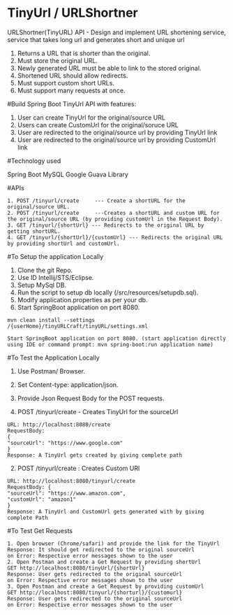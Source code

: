 # TinyUrl / URLShortner

URLShortner(TinyURL) API - Design and implement URL shortening service, service that takes long url and generates short and unique url
 <br />
1. Returns a URL that is shorter than the original.<br /> 
2. Must store the original URL.<br /> 
3. Newly generated URL must be able to link to the stored original. <br />
4. Shortened URL should allow redirects. <br />
5. Must support custom short URLs. <br />
6. Must support many requests at once. <br />

#Build Spring Boot TinyUrl API with features:

1. User can create TinyUrl for the original/source URL
2. Users can create CustomUrl for the original/soruce URL
3. User are redirected to the original/source url by providing TinyUrl link
4. User are redirected to the original/source url by providing CustomUrl link

#Technology used

Spring Boot
MySQL
Google Guava Library

#APIs
```
1. POST /tinyurl/create  	--- Create a shortURL for the original/source URL. 
2. POST /tinyurl/create  	---Creates a shortURL and custom URL for the original/source URL (by providing customUrl in the Request Body). 
3. GET /tinyurl/{shortUrl} --- Redirects to the original URL by getting shortURL. 
4. GET /tinyurl/{shortUrl}/{customUrl} --- Redirects the original URL by providing shortUrl and customUrl. 
```

#To Setup the application Locally
1. Clone the git Repo. 
2. Use ID Intellij/STS/Eclipse. 
3. Setup MySql DB. 
4. Run the script to setup db locally (/src/resources/setupdb.sql). 
5. Modify application.properties as per your db. 
6. Start SpringBoot application on port 8080. 
 ``` 
 mvn clean install --settings /{userHome}/tinyURLCraft/tinyURL/settings.xml
 
 Start SpringBoot application on port 8080. (start application directly using IDE or command prompt: mvn spring-boot:run application name)
```
#To Test the Application Locally 
1. Use Postman/ Browser.  
2. Set Content-type: application/json. 
3. Provide Json Request Body for the POST requests. 

1. POST /tinyurl/create - Creates TinyUrl for the sourceUrl
```
URL: http://localhost:8080/create
RequestBody: 
{
"sourceUrl": "https://www.google.com"
}
Response: A TinyUrl gets created by giving complete path
```

2. POST /tinyurl/create : Creates Custom URl
```
URL: http://localhost:8080/tinyurl/create
RequestBody: {
"sourceUrl": "https://www.amazon.com",
"customUrl": "amazon1"
}
Response: A TinyUrl and CustomUrl gets generated with by giving complete Path 
```

#To Test Get Requests
```
1. Open browser (Chrome/safari) and provide the link for the TinyUrl
Response: It should get redirected to the original sourceUrl
on Error: Respective error messages shown to the user
2. Open Postman and create a Get Request by providing shortUrl
GET http://localhost:8080/tinyUrl/{shortUrl}
Response: User gets redirected to the original sourceUrl
on Error: Respective error messages shown to the user
3. Open Postman and create a Get Request by providing customUrl
GET http://localhost:8080/tinyurl/{shorturl}/{customurl}
Response: User gets redirected to the original sourceUrl
on Error: Respective error messages shown to the user
```
